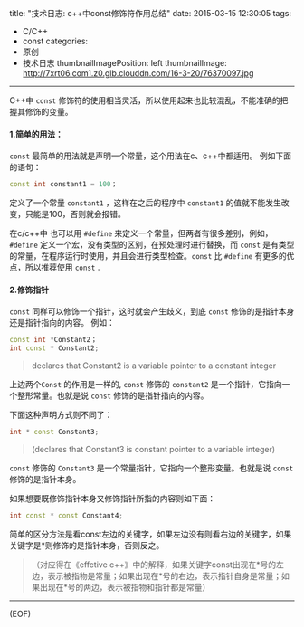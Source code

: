 title: "技术日志: c++中const修饰符作用总结"
date: 2015-03-15 12:30:05
tags:
  - C/C++
  - const
categories:
  - 原创
  - 技术日志
thumbnailImagePosition: left
thumbnailImage: http://7xrt06.com1.z0.glb.clouddn.com/16-3-20/76370097.jpg
---

C++中 `const` 修饰符的使用相当灵活，所以使用起来也比较混乱，不能准确的把握其修饰的变量。
<!--more-->
#### 1.简单的用法：
`const` 最简单的用法就是声明一个常量，这个用法在c、c++中都适用。
例如下面的语句：
```C++
const int constant1 = 100；
```
定义了一个常量 `constant1` ，这样在之后的程序中 `constant1` 的值就不能发生改变，只能是100，否则就会报错。

在c/c++中 也可以用 `#define`  来定义一个常量，但两者有很多差别，例如， `#define` 定义一个宏，没有类型的区别，在预处理时进行替换，而 `const` 是有类型的常量，在程序运行时使用，并且会进行类型检查。`const` 比 `#define` 有更多的优点，所以推荐使用 `const` .

#### 2.修饰指针
`const` 同样可以修饰一个指针，这时就会产生歧义，到底 `const` 修饰的是指针本身还是指针指向的内容。
例如：
```C++
const int *Constant2；
int const * Constant2;
```
>declares that  Constant2  is a variable pointer to a constant integer

上边两个`Const` 的作用是一样的, `const` 修饰的 `constant2` 是一个指针，它指向一个整形常量。也就是说 `const` 修饰的是指针指向的内容。

下面这种声明方式则不同了：
```C++
int * const Constant3;
```
>(declares that  Constant3  is constant pointer to a variable integer)

`const` 修饰的 `Constant3` 是一个常量指针，它指向一个整形变量。也就是说 `const` 修饰的是指针本身。

如果想要既修饰指针本身又修饰指针所指的内容则如下面：
```C++
int const * const Constant4;
```

简单的区分方法是看const左边的关键字，如果左边没有则看右边的关键字，如果关键字是*则修饰的是指针本身，否则反之。
>（对应得在《effctive c++》中的解释，如果关键字const出现在\*号的左边，表示被指物是常量；如果出现在\*号的右边，表示指针自身是常量；如果出现在\*号的两边，表示被指物和指针都是常量）

***
(EOF)
